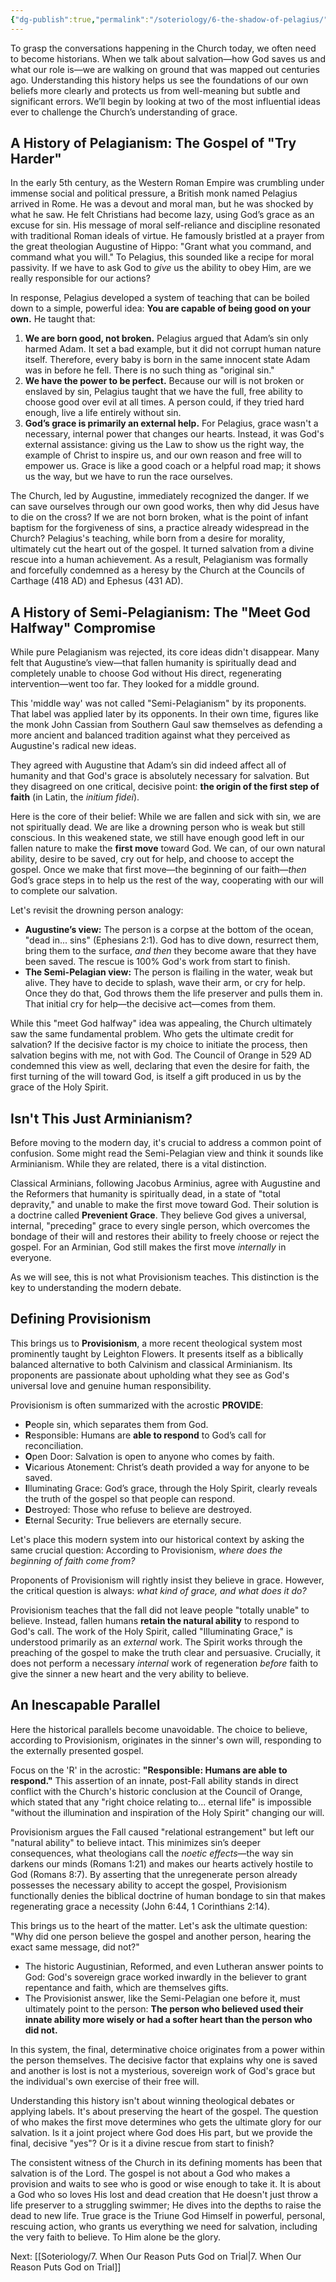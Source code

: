 ```yaml
---
{"dg-publish":true,"permalink":"/soteriology/6-the-shadow-of-pelagius/","noteIcon":""}
---
```


To grasp the conversations happening in the Church today, we often need to become historians. When we talk about salvation—how God saves us and what our role is—we are walking on ground that was mapped out centuries ago. Understanding this history helps us see the foundations of our own beliefs more clearly and protects us from well-meaning but subtle and significant errors. We’ll begin by looking at two of the most influential ideas ever to challenge the Church’s understanding of grace.
## A History of Pelagianism: The Gospel of "Try Harder"

In the early 5th century, as the Western Roman Empire was crumbling under immense social and political pressure, a British monk named Pelagius arrived in Rome. He was a devout and moral man, but he was shocked by what he saw. He felt Christians had become lazy, using God’s grace as an excuse for sin. His message of moral self-reliance and discipline resonated with traditional Roman ideals of virtue. He famously bristled at a prayer from the great theologian Augustine of Hippo: "Grant what you command, and command what you will." To Pelagius, this sounded like a recipe for moral passivity. If we have to ask God to *give* us the ability to obey Him, are we really responsible for our actions?

In response, Pelagius developed a system of teaching that can be boiled down to a simple, powerful idea: **You are capable of being good on your own.** He taught that:

1.  **We are born good, not broken.** Pelagius argued that Adam’s sin only harmed Adam. It set a bad example, but it did not corrupt human nature itself. Therefore, every baby is born in the same innocent state Adam was in before he fell. There is no such thing as "original sin."
2.  **We have the power to be perfect.** Because our will is not broken or enslaved by sin, Pelagius taught that we have the full, free ability to choose good over evil at all times. A person could, if they tried hard enough, live a life entirely without sin.
3.  **God’s grace is primarily an external help.** For Pelagius, grace wasn't a necessary, internal power that changes our hearts. Instead, it was God's external assistance: giving us the Law to show us the right way, the example of Christ to inspire us, and our own reason and free will to empower us. Grace is like a good coach or a helpful road map; it shows us the way, but we have to run the race ourselves.

The Church, led by Augustine, immediately recognized the danger. If we can save ourselves through our own good works, then why did Jesus have to die on the cross? If we are not born broken, what is the point of infant baptism for the forgiveness of sins, a practice already widespread in the Church? Pelagius's teaching, while born from a desire for morality, ultimately cut the heart out of the gospel. It turned salvation from a divine rescue into a human achievement. As a result, Pelagianism was formally and forcefully condemned as a heresy by the Church at the Councils of Carthage (418 AD) and Ephesus (431 AD).

## A History of Semi-Pelagianism: The "Meet God Halfway" Compromise

While pure Pelagianism was rejected, its core ideas didn't disappear. Many felt that Augustine’s view—that fallen humanity is spiritually dead and completely unable to choose God without His direct, regenerating intervention—went too far. They looked for a middle ground.

This 'middle way' was not called "Semi-Pelagianism" by its proponents. That label was applied later by its opponents. In their own time, figures like the monk John Cassian from Southern Gaul saw themselves as defending a more ancient and balanced tradition against what they perceived as Augustine's radical new ideas.

They agreed with Augustine that Adam’s sin did indeed affect all of humanity and that God's grace is absolutely necessary for salvation. But they disagreed on one critical, decisive point: **the origin of the first step of faith** (in Latin, the *initium fidei*).

Here is the core of their belief: While we are fallen and sick with sin, we are not spiritually dead. We are like a drowning person who is weak but still conscious. In this weakened state, we still have enough good left in our fallen nature to make the **first move** toward God. We can, of our own natural ability, desire to be saved, cry out for help, and choose to accept the gospel. Once we make that first move—the beginning of our faith—*then* God’s grace steps in to help us the rest of the way, cooperating with our will to complete our salvation.

Let's revisit the drowning person analogy:
*   **Augustine’s view:** The person is a corpse at the bottom of the ocean, "dead in... sins" (Ephesians 2:1). God has to dive down, resurrect them, bring them to the surface, *and then* they become aware that they have been saved. The rescue is 100% God's work from start to finish.
*   **The Semi-Pelagian view:** The person is flailing in the water, weak but alive. They have to decide to splash, wave their arm, or cry for help. Once they do that, God throws them the life preserver and pulls them in. That initial cry for help—the decisive act—comes from them.

While this "meet God halfway" idea was appealing, the Church ultimately saw the same fundamental problem. Who gets the ultimate credit for salvation? If the decisive factor is my choice to initiate the process, then salvation begins with me, not with God. The Council of Orange in 529 AD condemned this view as well, declaring that even the desire for faith, the first turning of the will toward God, is itself a gift produced in us by the grace of the Holy Spirit.

## Isn't This Just Arminianism?

Before moving to the modern day, it's crucial to address a common point of confusion. Some might read the Semi-Pelagian view and think it sounds like Arminianism. While they are related, there is a vital distinction.

Classical Arminians, following Jacobus Arminius, agree with Augustine and the Reformers that humanity is spiritually dead, in a state of "total depravity," and unable to make the first move toward God. Their solution is a doctrine called **Prevenient Grace**. They believe God gives a universal, internal, "preceding" grace to every single person, which overcomes the bondage of their will and restores their ability to freely choose or reject the gospel. For an Arminian, God still makes the first move *internally* in everyone.

As we will see, this is not what Provisionism teaches. This distinction is the key to understanding the modern debate.

## Defining Provisionism

This brings us to **Provisionism**, a more recent theological system most prominently taught by Leighton Flowers. It presents itself as a biblically balanced alternative to both Calvinism and classical Arminianism. Its proponents are passionate about upholding what they see as God's universal love and genuine human responsibility.

Provisionism is often summarized with the acrostic **PROVIDE**:

*   **P**eople sin, which separates them from God.
*   **R**esponsible: Humans are **able to respond** to God’s call for reconciliation.
*   **O**pen Door: Salvation is open to anyone who comes by faith.
*   **V**icarious Atonement: Christ’s death provided a way for anyone to be saved.
*   **I**lluminating Grace: God’s grace, through the Holy Spirit, clearly reveals the truth of the gospel so that people can respond.
*   **D**estroyed: Those who refuse to believe are destroyed.
*   **E**ternal Security: True believers are eternally secure.

Let's place this modern system into our historical context by asking the same crucial question: According to Provisionism, *where does the beginning of faith come from?*

Proponents of Provisionism will rightly insist they believe in grace. However, the critical question is always: *what kind of grace, and what does it do?*

Provisionism teaches that the fall did not leave people "totally unable" to believe. Instead, fallen humans **retain the natural ability** to respond to God's call. The work of the Holy Spirit, called "Illuminating Grace," is understood primarily as an *external* work. The Spirit works through the preaching of the gospel to make the truth clear and persuasive. Crucially, it does not perform a necessary *internal* work of regeneration *before* faith to give the sinner a new heart and the very ability to believe.

## An Inescapable Parallel

Here the historical parallels become unavoidable. The choice to believe, according to Provisionism, originates in the sinner's own will, responding to the externally presented gospel.

Focus on the 'R' in the acrostic: **"Responsible: Humans are able to respond."** This assertion of an innate, post-Fall ability stands in direct conflict with the Church's historic conclusion at the Council of Orange, which stated that any "right choice relating to... eternal life" is impossible "without the illumination and inspiration of the Holy Spirit" changing our will.

Provisionism argues the Fall caused "relational estrangement" but left our "natural ability" to believe intact. This minimizes sin’s deeper consequences, what theologians call the *noetic effects*—the way sin darkens our minds (Romans 1:21) and makes our hearts actively hostile to God (Romans 8:7). By asserting that the unregenerate person already possesses the necessary ability to accept the gospel, Provisionism functionally denies the biblical doctrine of human bondage to sin that makes regenerating grace a necessity (John 6:44, 1 Corinthians 2:14).

This brings us to the heart of the matter. Let's ask the ultimate question: "Why did one person believe the gospel and another person, hearing the exact same message, did not?"
*   The historic Augustinian, Reformed, and even Lutheran answer points to God: God's sovereign grace worked inwardly in the believer to grant repentance and faith, which are themselves gifts.
*   The Provisionist answer, like the Semi-Pelagian one before it, must ultimately point to the person: **The person who believed used their innate ability more wisely or had a softer heart than the person who did not.**

In this system, the final, determinative choice originates from a power within the person themselves. The decisive factor that explains why one is saved and another is lost is not a mysterious, sovereign work of God's grace but the individual's own exercise of their free will.

Understanding this history isn't about winning theological debates or applying labels. It's about preserving the heart of the gospel. The question of who makes the first move determines who gets the ultimate glory for our salvation. Is it a joint project where God does His part, but we provide the final, decisive "yes"? Or is it a divine rescue from start to finish?

The consistent witness of the Church in its defining moments has been that salvation is of the Lord. The gospel is not about a God who makes a provision and waits to see who is good or wise enough to take it. It is about a God who so loves His lost and dead creation that He doesn't just throw a life preserver to a struggling swimmer; He dives into the depths to raise the dead to new life. True grace is the Triune God Himself in powerful, personal, rescuing action, who grants us everything we need for salvation, including the very faith to believe. To Him alone be the glory.

Next: [[Soteriology/7. When Our Reason Puts God on Trial\|7. When Our Reason Puts God on Trial]]